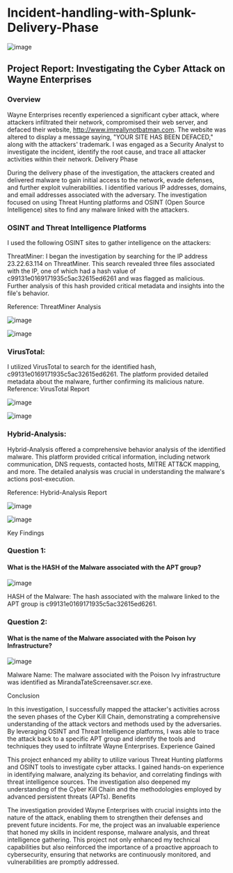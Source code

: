 # Incident-handling-with-Splunk-Delivery-Phase

![image](https://github.com/user-attachments/assets/0a82988e-3292-406e-9cb2-305d8203e6ae)


## Project Report: Investigating the Cyber Attack on Wayne Enterprises

### Overview

Wayne Enterprises recently experienced a significant cyber attack, where attackers infiltrated their network, compromised their web server, and defaced their website, http://www.imreallynotbatman.com. The website was altered to display a message saying, "YOUR SITE HAS BEEN DEFACED," along with the attackers' trademark. I was engaged as a Security Analyst to investigate the incident, identify the root cause, and trace all attacker activities within their network.
Delivery Phase

During the delivery phase of the investigation, the attackers created and delivered malware to gain initial access to the network, evade defenses, and further exploit vulnerabilities. I identified various IP addresses, domains, and email addresses associated with the adversary. The investigation focused on using Threat Hunting platforms and OSINT (Open Source Intelligence) sites to find any malware linked with the attackers.

### OSINT and Threat Intelligence Platforms

I used the following OSINT sites to gather intelligence on the attackers:

  ThreatMiner: I began the investigation by searching for the IP address 23.22.63.114 on ThreatMiner. This search revealed three files associated with the IP, one of which had a hash value of c99131e0169171935c5ac32615ed6261 and was flagged as malicious. Further analysis of this hash provided critical metadata and insights into the file's behavior.
  
  Reference: ThreatMiner Analysis
        
![image](https://github.com/user-attachments/assets/6211200b-d40d-48bb-aeb2-a4d7419e0c8f)

![image](https://github.com/user-attachments/assets/70406d3c-28aa-4560-9ce8-f36d4d928710)


### VirusTotal:

I utilized VirusTotal to search for the identified hash, c99131e0169171935c5ac32615ed6261. The platform provided detailed metadata about the malware, further confirming its malicious nature.
        Reference: VirusTotal Report

![image](https://github.com/user-attachments/assets/3d977ddf-46c1-4f63-9b80-539beb138632)

![image](https://github.com/user-attachments/assets/951165d2-3164-4aa7-b429-27422c7082ed)




### Hybrid-Analysis: 

Hybrid-Analysis offered a comprehensive behavior analysis of the identified malware. This platform provided critical information, including network communication, DNS requests, contacted hosts, MITRE ATT&CK mapping, and more. The detailed analysis was crucial in understanding the malware's actions post-execution.
  
  Reference: Hybrid-Analysis Report
  
![image](https://github.com/user-attachments/assets/75cd7898-a5f3-4e36-9d5f-f060d22905b2)

![image](https://github.com/user-attachments/assets/29a3ff0c-6651-4a87-908c-3a6bc748ae71)




Key Findings

  ### Question 1:

  #### What is the HASH of the Malware associated with the APT group?

  ![image](https://github.com/user-attachments/assets/9d78feeb-bd97-4664-92d0-2e2f70e9ebab)

  HASH of the Malware: The hash associated with the malware linked to the APT group is c99131e0169171935c5ac32615ed6261.

  ### Question 2:
  #### What is the name of the Malware associated with the Poison Ivy Infrastructure?

  ![image](https://github.com/user-attachments/assets/a44627d0-24a0-495e-8adc-b056c76a8041)

  Malware Name: The malware associated with the Poison Ivy infrastructure was identified as MirandaTateScreensaver.scr.exe.

Conclusion

In this investigation, I successfully mapped the attacker's activities across the seven phases of the Cyber Kill Chain, demonstrating a comprehensive understanding of the attack vectors and methods used by the adversaries. By leveraging OSINT and Threat Intelligence platforms, I was able to trace the attack back to a specific APT group and identify the tools and techniques they used to infiltrate Wayne Enterprises.
Experience Gained

This project enhanced my ability to utilize various Threat Hunting platforms and OSINT tools to investigate cyber attacks. I gained hands-on experience in identifying malware, analyzing its behavior, and correlating findings with threat intelligence sources. The investigation also deepened my understanding of the Cyber Kill Chain and the methodologies employed by advanced persistent threats (APTs).
Benefits

The investigation provided Wayne Enterprises with crucial insights into the nature of the attack, enabling them to strengthen their defenses and prevent future incidents. For me, the project was an invaluable experience that honed my skills in incident response, malware analysis, and threat intelligence gathering. This project not only enhanced my technical capabilities but also reinforced the importance of a proactive approach to cybersecurity, ensuring that networks are continuously monitored, and vulnerabilities are promptly addressed.
